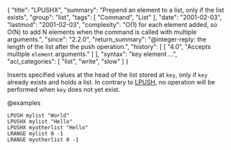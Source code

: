 {
  "title": "LPUSHX",
  "summary": "Prepend an element to a list, only if the list exists",
  "group": "list",
  "tags": [
    "Command",
    "List"
  ],
  "date": "2001-02-03",
  "lastmod": "2001-02-03",
  "complexity": "O(1) for each element added, so O(N) to add N elements when the command is called with multiple arguments.",
  "since": "2.2.0",
  "return_summary": "@integer-reply: the length of the list after the push operation.",
  "history": [
    [
      "4.0",
      "Accepts multiple `element` arguments."
    ]
  ],
  "syntax": "key element ...",
  "acl_categories": [
    "list",
    "write",
    "slow"
  ]
}

Inserts specified values at the head of the list stored at `key`, only if `key`
already exists and holds a list.
In contrary to [LPUSH](/commands/lpush), no operation will be performed when `key` does not yet
exist.

@examples

```cli
LPUSH mylist "World"
LPUSHX mylist "Hello"
LPUSHX myotherlist "Hello"
LRANGE mylist 0 -1
LRANGE myotherlist 0 -1
```

